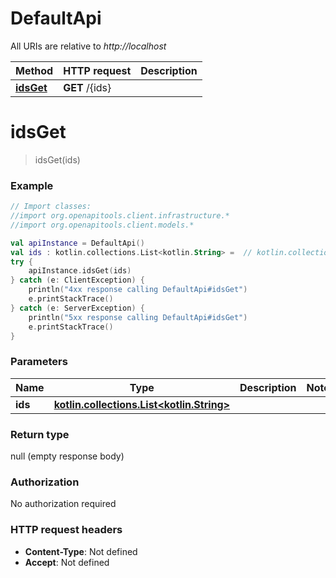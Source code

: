 # DefaultApi

All URIs are relative to *http://localhost*

Method | HTTP request | Description
------------- | ------------- | -------------
[**idsGet**](DefaultApi.md#idsGet) | **GET** /{ids} | 


<a id="idsGet"></a>
# **idsGet**
> idsGet(ids)



### Example
```kotlin
// Import classes:
//import org.openapitools.client.infrastructure.*
//import org.openapitools.client.models.*

val apiInstance = DefaultApi()
val ids : kotlin.collections.List<kotlin.String> =  // kotlin.collections.List<kotlin.String> | 
try {
    apiInstance.idsGet(ids)
} catch (e: ClientException) {
    println("4xx response calling DefaultApi#idsGet")
    e.printStackTrace()
} catch (e: ServerException) {
    println("5xx response calling DefaultApi#idsGet")
    e.printStackTrace()
}
```

### Parameters

Name | Type | Description  | Notes
------------- | ------------- | ------------- | -------------
 **ids** | [**kotlin.collections.List&lt;kotlin.String&gt;**](kotlin.String.md)|  |

### Return type

null (empty response body)

### Authorization

No authorization required

### HTTP request headers

 - **Content-Type**: Not defined
 - **Accept**: Not defined

